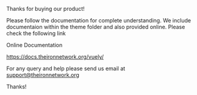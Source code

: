 Thanks for buying our product!

Please follow the documentation for complete understanding. We include documentaion within the theme folder and also provided online. Please check the following link

Online Documentation

https://docs.theironnetwork.org/vuely/

For any query and help please send us email at support@theironnetwork.org

Thanks!